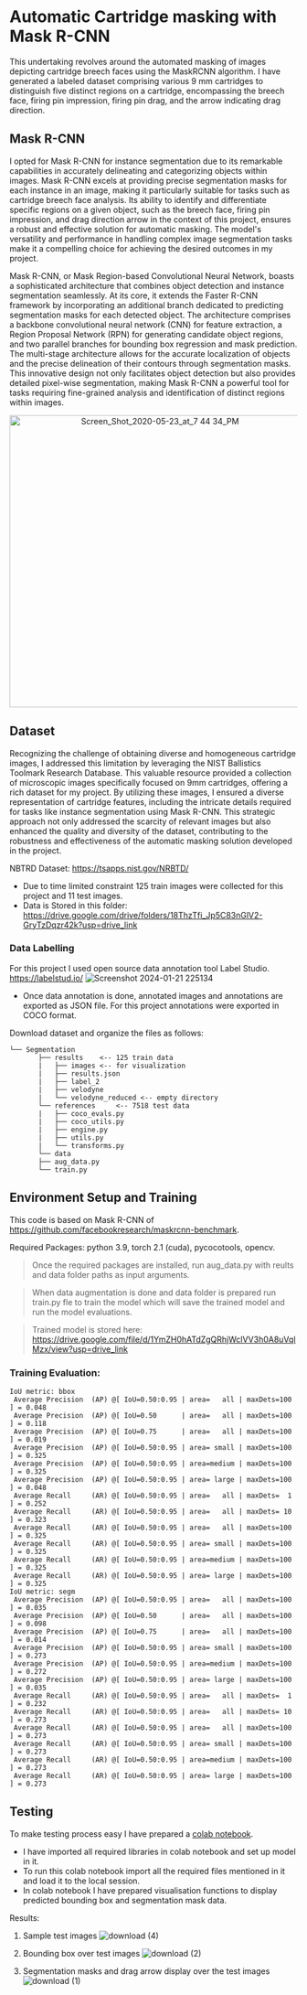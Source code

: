 # Automatic Cartridge masking with Mask R-CNN

This undertaking revolves around the automated masking of images depicting cartridge breech faces using the MaskRCNN algorithm. I have generated a labeled dataset comprising various 9 mm cartridges to distinguish five distinct regions on a cartridge, encompassing the breech face, firing pin impression, firing pin drag, and the arrow indicating drag direction.


## Mask R-CNN

I opted for Mask R-CNN for instance segmentation due to its remarkable capabilities in accurately delineating and categorizing objects within images. Mask R-CNN excels at providing precise segmentation masks for each instance in an image, making it particularly suitable for tasks such as cartridge breech face analysis. Its ability to identify and differentiate specific regions on a given object, such as the breech face, firing pin impression, and drag direction arrow in the context of this project, ensures a robust and effective solution for automatic masking. The model's versatility and performance in handling complex image segmentation tasks make it a compelling choice for achieving the desired outcomes in my project.

Mask R-CNN, or Mask Region-based Convolutional Neural Network, boasts a sophisticated architecture that combines object detection and instance segmentation seamlessly. At its core, it extends the Faster R-CNN framework by incorporating an additional branch dedicated to predicting segmentation masks for each detected object. The architecture comprises a backbone convolutional neural network (CNN) for feature extraction, a Region Proposal Network (RPN) for generating candidate object regions, and two parallel branches for bounding box regression and mask prediction. The multi-stage architecture allows for the accurate localization of objects and the precise delineation of their contours through segmentation masks. This innovative design not only facilitates object detection but also provides detailed pixel-wise segmentation, making Mask R-CNN a powerful tool for tasks requiring fine-grained analysis and identification of distinct regions within images.

<p align="center">
<img width="511" alt="Screen_Shot_2020-05-23_at_7 44 34_PM" src="https://github.com/ManthanKPatel/Automatic_cartridge_masking/assets/90741568/fba368b5-bf6d-4111-b174-f0401eadfbc5">
</p>

## Dataset

Recognizing the challenge of obtaining diverse and homogeneous cartridge images, I addressed this limitation by leveraging the NIST Ballistics Toolmark Research Database. This valuable resource provided a collection of microscopic images specifically focused on 9mm cartridges, offering a rich dataset for my project. By utilizing these images, I ensured a diverse representation of cartridge features, including the intricate details required for tasks like instance segmentation using Mask R-CNN. This strategic approach not only addressed the scarcity of relevant images but also enhanced the quality and diversity of the dataset, contributing to the robustness and effectiveness of the automatic masking solution developed in the project. 

NBTRD Dataset: https://tsapps.nist.gov/NRBTD/

* Due to time limited constraint 125 train images were collected for this project and 11 test images.
* Data is Stored in this folder: https://drive.google.com/drive/folders/18ThzTfi_Jp5C83nGlV2-GryTzDqzr42k?usp=drive_link


### Data Labelling

For this project I used open source data annotation tool Label Studio.  https://labelstud.io/
![Screenshot 2024-01-21 225134](https://github.com/ManthanKPatel/Automatic_cartridge_masking/assets/90741568/56b70599-d105-4b9b-8590-c8129369ca86)
* Once data annotation is done, annotated images and annotations are exported as JSON file. For this project annotations were exported in COCO format.

Download dataset and organize the files as follows:

```plain
└── Segmentation
       ├── results    <-- 125 train data
       |   ├── images <-- for visualization
       |   ├── results.json
       |   ├── label_2
       |   ├── velodyne
       |   └── velodyne_reduced <-- empty directory
       └── references     <-- 7518 test data
       |   ├── coco_evals.py 
       |   ├── coco_utils.py
       |   ├── engine.py
       |   ├── utils.py
       |   └── transforms.py 
       └── data
       ├── aug_data.py
       └── train.py
```
## Environment Setup and Training

This code is based on Mask R-CNN of https://github.com/facebookresearch/maskrcnn-benchmark.

Required Packages: python 3.9, torch 2.1 (cuda), pycocotools, opencv.

> Once the required packages are installed, run aug_data.py with reults and data folder paths as input arguments.

> When data augmentation is done and data folder is prepared run train.py fle to train the model which will save the trained model and run the model evaluations.

> Trained model is stored here: https://drive.google.com/file/d/1YmZH0hATdZgQRhjWclVV3h0A8uVqlMzx/view?usp=drive_link


### Training Evaluation:
```
IoU metric: bbox
 Average Precision  (AP) @[ IoU=0.50:0.95 | area=   all | maxDets=100 ] = 0.048
 Average Precision  (AP) @[ IoU=0.50      | area=   all | maxDets=100 ] = 0.118
 Average Precision  (AP) @[ IoU=0.75      | area=   all | maxDets=100 ] = 0.019
 Average Precision  (AP) @[ IoU=0.50:0.95 | area= small | maxDets=100 ] = 0.325
 Average Precision  (AP) @[ IoU=0.50:0.95 | area=medium | maxDets=100 ] = 0.325
 Average Precision  (AP) @[ IoU=0.50:0.95 | area= large | maxDets=100 ] = 0.048
 Average Recall     (AR) @[ IoU=0.50:0.95 | area=   all | maxDets=  1 ] = 0.252
 Average Recall     (AR) @[ IoU=0.50:0.95 | area=   all | maxDets= 10 ] = 0.323
 Average Recall     (AR) @[ IoU=0.50:0.95 | area=   all | maxDets=100 ] = 0.325
 Average Recall     (AR) @[ IoU=0.50:0.95 | area= small | maxDets=100 ] = 0.325
 Average Recall     (AR) @[ IoU=0.50:0.95 | area=medium | maxDets=100 ] = 0.325
 Average Recall     (AR) @[ IoU=0.50:0.95 | area= large | maxDets=100 ] = 0.325
IoU metric: segm
 Average Precision  (AP) @[ IoU=0.50:0.95 | area=   all | maxDets=100 ] = 0.035
 Average Precision  (AP) @[ IoU=0.50      | area=   all | maxDets=100 ] = 0.098
 Average Precision  (AP) @[ IoU=0.75      | area=   all | maxDets=100 ] = 0.014
 Average Precision  (AP) @[ IoU=0.50:0.95 | area= small | maxDets=100 ] = 0.273
 Average Precision  (AP) @[ IoU=0.50:0.95 | area=medium | maxDets=100 ] = 0.272
 Average Precision  (AP) @[ IoU=0.50:0.95 | area= large | maxDets=100 ] = 0.035
 Average Recall     (AR) @[ IoU=0.50:0.95 | area=   all | maxDets=  1 ] = 0.232
 Average Recall     (AR) @[ IoU=0.50:0.95 | area=   all | maxDets= 10 ] = 0.273
 Average Recall     (AR) @[ IoU=0.50:0.95 | area=   all | maxDets=100 ] = 0.273
 Average Recall     (AR) @[ IoU=0.50:0.95 | area= small | maxDets=100 ] = 0.273
 Average Recall     (AR) @[ IoU=0.50:0.95 | area=medium | maxDets=100 ] = 0.273
 Average Recall     (AR) @[ IoU=0.50:0.95 | area= large | maxDets=100 ] = 0.273
```

## Testing

To make testing process easy I have prepared a [colab notebook](https://drive.google.com/file/d/1rNj2jjm1xRfC6KFc1wh0fYplbAE5Z3wP/view?usp=sharing).

* I have imported all required libraries in colab notebook and set up model in it.
* To run this colab notebook import all the required files mentioned in it and load it to the local session.
* In colab notebook I have prepared visualisation functions to display predicted bounding box and segmentation mask data.

Results:

1. Sample test images
![download (4)](https://github.com/ManthanKPatel/Automatic_cartridge_masking/assets/90741568/95e9638f-216d-458f-b857-fd489d1eedfe)

2. Bounding box over test images
![download (2)](https://github.com/ManthanKPatel/Automatic_cartridge_masking/assets/90741568/ff5d581c-4c5f-4f01-b5d3-53cfaeddfb66)

3. Segmentation masks and drag arrow display over the test images
![download (1)](https://github.com/ManthanKPatel/Automatic_cartridge_masking/assets/90741568/c8225e33-748f-43e4-badc-e96e1bcae68d)


